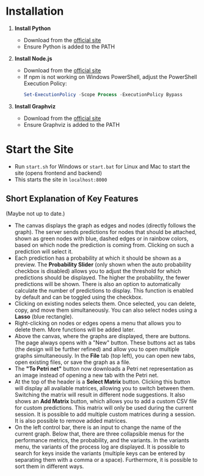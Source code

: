 # Installation

1. **Install Python**
    - Download from the [official site](https://www.python.org/downloads/)
    - Ensure Python is added to the PATH

2. **Install Node.js**
    - Download from the [official site](https://nodejs.org/en/download/package-manager)
    - If npm is not working on Windows PowerShell, adjust the PowerShell Execution Policy:
      ```powershell
      Set-ExecutionPolicy -Scope Process -ExecutionPolicy Bypass
      ```

3. **Install Graphviz**
    - Download from the [official site](https://graphviz.org/download/)
    - Ensure Graphviz is added to the PATH

# Start the Site

- Run `start.sh` for Windows or `start.bat` for Linux and Mac to start the site (opens frontend and backend)
- This starts the site in `localhost:8000`

## Short Explanation of Key Features

(Maybe not up to date.)

- The canvas displays the graph as edges and nodes (directly follows the graph). The server sends predictions for nodes that should be attached, shown as green nodes with blue, dashed edges or in rainbow colors, based on which node the prediction is coming from. Clicking on such a prediction will select it.
- Each prediction has a probability at which it should be shown as a preview. The **Probability Slider** (only shown when the auto probability checkbox is disabled) allows you to adjust the threshold for which predictions should be displayed. The higher the probability, the fewer predictions will be shown. There is also an option to automatically calculate the number of predictions to display. This function is enabled by default and can be toggled using the checkbox.
- Clicking on existing nodes selects them. Once selected, you can delete, copy, and move them simultaneously. You can also select nodes using a **Lasso** (blue rectangle).
- Right-clicking on nodes or edges opens a menu that allows you to delete them. More functions will be added later.
- Above the canvas, where the graphs are displayed, there are buttons. The page always opens with a "New" button. These buttons act as tabs (the design will be further refined) and allow you to open multiple graphs simultaneously. In the **File** tab (top left), you can open new tabs, open existing files, or save the graph as a file.
- The **"To Petri net"** button now downloads a Petri net representation as an image instead of opening a new tab with the Petri net.
- At the top of the header is a **Select Matrix** button. Clicking this button will display all available matrices, allowing you to switch between them. Switching the matrix will result in different node suggestions. It also shows an **Add Matrix** button, which allows you to add a custom CSV file for custom predictions. This matrix will only be used during the current session. It is possible to add multiple custom matrices during a session. It is also possible to remove added matrices.
- On the left control bar, there is an input to change the name of the current graph. Below that, there are three collapsible menus for the performance metrics, the probability, and the variants. In the variants menu, the variants of the process log are displayed. It is possible to search for keys inside the variants (multiple keys can be entered by separating them with a comma or a space). Furthermore, it is possible to sort them in different ways.
